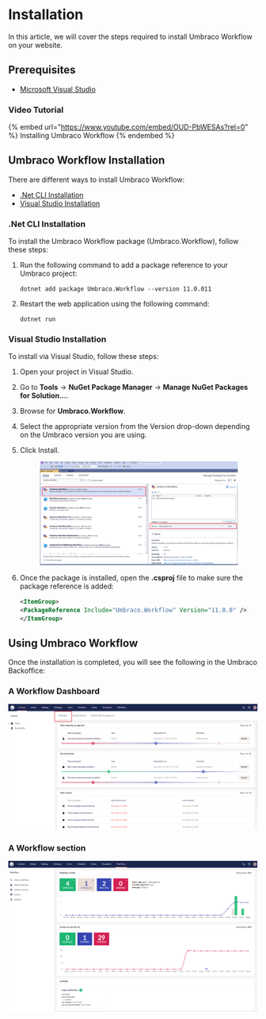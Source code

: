 # Installation

In this article, we will cover the steps required to install Umbraco Workflow on your website.

## Prerequisites

* [Microsoft Visual Studio](https://visualstudio.microsoft.com/)

### Video Tutorial

{% embed url="https://www.youtube.com/embed/OUD-PbWESAs?rel=0" %}
Installing Umbraco Workflow
{% endembed %}

## Umbraco Workflow Installation

There are different ways to install Umbraco Workflow:

* [.Net CLI Installation](installing-workflow.md#net-cli-installation)
* [Visual Studio Installation](installing-workflow.md#visual-studio-installation)

### .Net CLI Installation

To install the Umbraco Workflow package (Umbraco.Workflow), follow these steps:

1.  Run the following command to add a package reference to your Umbraco project:

    ```
    dotnet add package Umbraco.Workflow --version 11.0.011
    ```
2.  Restart the web application using the following command:

    ```
    dotnet run
    ```

### Visual Studio Installation

To install via Visual Studio, follow these steps:

1. Open your project in Visual Studio.
2. Go to **Tools** -> **NuGet Package Manager** -> **Manage NuGet Packages for Solution...**.
3. Browse for **Umbraco.Workflow**.
4. Select the appropriate version from the Version drop-down depending on the Umbraco version you are using.
5.  Click Install.

    <figure><img src="../../10/umbraco-workflow/images/VS_Installation.png" alt=""><figcaption></figcaption></figure>
6.  Once the package is installed, open the **.csproj** file to make sure the package reference is added:

    ```xml
    <ItemGroup>
    <PackageReference Include="Umbraco.Workflow" Version="11.0.0" />
    </ItemGroup>
    ```

## Using Umbraco Workflow

Once the installation is completed, you will see the following in the Umbraco Backoffice:

### A Workflow Dashboard

![Workflow dashboard](<../../10/umbraco-workflow/getting-started/images/WorkflowDashboard-ContentSection (1).png>)

### A Workflow section

![Workflow section](../../10/umbraco-workflow/images/workflow-section.png)
